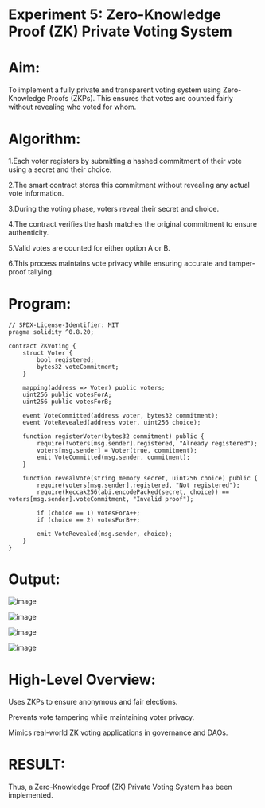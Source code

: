 # Experiment 5: Zero-Knowledge Proof (ZK) Private Voting System
# Aim:
To implement a fully private and transparent voting system using Zero-Knowledge Proofs (ZKPs). This ensures that votes are counted fairly without revealing who voted for whom.

# Algorithm:
1.Each voter registers by submitting a hashed commitment of their vote using a secret and their choice.

2.The smart contract stores this commitment without revealing any actual vote information.

3.During the voting phase, voters reveal their secret and choice.

4.The contract verifies the hash matches the original commitment to ensure authenticity.

5.Valid votes are counted for either option A or B.

6.This process maintains vote privacy while ensuring accurate and tamper-proof tallying.


# Program:
```
// SPDX-License-Identifier: MIT
pragma solidity ^0.8.20;

contract ZKVoting {
    struct Voter {
        bool registered;
        bytes32 voteCommitment;
    }

    mapping(address => Voter) public voters;
    uint256 public votesForA;
    uint256 public votesForB;

    event VoteCommitted(address voter, bytes32 commitment);
    event VoteRevealed(address voter, uint256 choice);

    function registerVoter(bytes32 commitment) public {
        require(!voters[msg.sender].registered, "Already registered");
        voters[msg.sender] = Voter(true, commitment);
        emit VoteCommitted(msg.sender, commitment);
    }

    function revealVote(string memory secret, uint256 choice) public {
        require(voters[msg.sender].registered, "Not registered");
        require(keccak256(abi.encodePacked(secret, choice)) == voters[msg.sender].voteCommitment, "Invalid proof");

        if (choice == 1) votesForA++;
        if (choice == 2) votesForB++;

        emit VoteRevealed(msg.sender, choice);
    }
}

```
# Output:
![image](https://github.com/user-attachments/assets/a2a4760f-3c86-4ea2-96e9-149d26571655)

![image](https://github.com/user-attachments/assets/9a96ce93-d389-4015-b62e-6cc75db4b889)


![image](https://github.com/user-attachments/assets/3b1214b4-d8f4-4a8f-8004-16bf30826cce)

![image](https://github.com/user-attachments/assets/23914121-fbca-4caa-a482-5500d4404428)



# High-Level Overview:
Uses ZKPs to ensure anonymous and fair elections.


Prevents vote tampering while maintaining voter privacy.


Mimics real-world ZK voting applications in governance and DAOs.

# RESULT: 
Thus, a Zero-Knowledge Proof (ZK) Private Voting System has been implemented.

